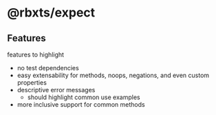# @rbxts/expect

## Features

features to highlight

- no test dependencies
- easy extensability for methods, noops, negations, and even custom properties
- descriptive error messages
  - should highlight common use examples
- more inclusive support for common methods
